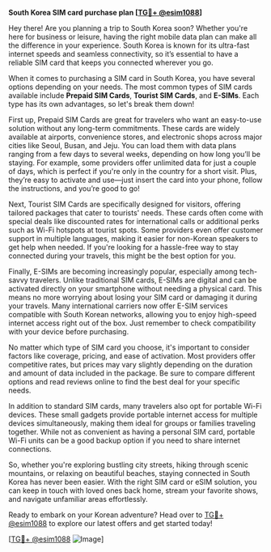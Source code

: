 **South Korea SIM card purchase plan [[TG💪+ @esim1088](https://t.me/s/esim1088)]**

Hey there! Are you planning a trip to South Korea soon? Whether you're here for business or leisure, having the right mobile data plan can make all the difference in your experience. South Korea is known for its ultra-fast internet speeds and seamless connectivity, so it’s essential to have a reliable SIM card that keeps you connected wherever you go.

When it comes to purchasing a SIM card in South Korea, you have several options depending on your needs. The most common types of SIM cards available include **Prepaid SIM Cards**, **Tourist SIM Cards**, and **E-SIMs**. Each type has its own advantages, so let's break them down!

First up, Prepaid SIM Cards are great for travelers who want an easy-to-use solution without any long-term commitments. These cards are widely available at airports, convenience stores, and electronic shops across major cities like Seoul, Busan, and Jeju. You can load them with data plans ranging from a few days to several weeks, depending on how long you’ll be staying. For example, some providers offer unlimited data for just a couple of days, which is perfect if you're only in the country for a short visit. Plus, they’re easy to activate and use—just insert the card into your phone, follow the instructions, and you’re good to go!

Next, Tourist SIM Cards are specifically designed for visitors, offering tailored packages that cater to tourists' needs. These cards often come with special deals like discounted rates for international calls or additional perks such as Wi-Fi hotspots at tourist spots. Some providers even offer customer support in multiple languages, making it easier for non-Korean speakers to get help when needed. If you're looking for a hassle-free way to stay connected during your travels, this might be the best option for you.

Finally, E-SIMs are becoming increasingly popular, especially among tech-savvy travelers. Unlike traditional SIM cards, E-SIMs are digital and can be activated directly on your smartphone without needing a physical card. This means no more worrying about losing your SIM card or damaging it during your travels. Many international carriers now offer E-SIM services compatible with South Korean networks, allowing you to enjoy high-speed internet access right out of the box. Just remember to check compatibility with your device before purchasing.

No matter which type of SIM card you choose, it's important to consider factors like coverage, pricing, and ease of activation. Most providers offer competitive rates, but prices may vary slightly depending on the duration and amount of data included in the package. Be sure to compare different options and read reviews online to find the best deal for your specific needs.

In addition to standard SIM cards, many travelers also opt for portable Wi-Fi devices. These small gadgets provide portable internet access for multiple devices simultaneously, making them ideal for groups or families traveling together. While not as convenient as having a personal SIM card, portable Wi-Fi units can be a good backup option if you need to share internet connections.

So, whether you're exploring bustling city streets, hiking through scenic mountains, or relaxing on beautiful beaches, staying connected in South Korea has never been easier. With the right SIM card or eSIM solution, you can keep in touch with loved ones back home, stream your favorite shows, and navigate unfamiliar areas effortlessly. 

Ready to embark on your Korean adventure? Head over to [TG💪+ @esim1088](https://t.me/s/esim1088) to explore our latest offers and get started today! 

[[TG💪+ @esim1088](https://t.me/s/esim1088) ![Image](https://i.postimg.cc/Y0z9fWf4/image.png)]